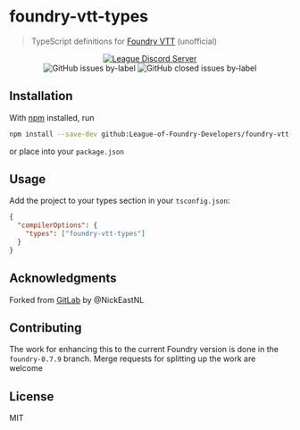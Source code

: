 # foundry-vtt-types

> TypeScript definitions for [Foundry VTT](https://foundryvtt.com/) (unofficial)

<div align=center>

[![League Discord Server](https://img.shields.io/discord/732325252788387980?label=League%20of%20Extraordinary%20Foundry%20VTT%20Developers)](https://discord.gg/52DNPzqm2Z)  
![GitHub issues by-label](https://img.shields.io/github/issues-raw/League-of-Foundry-Developers/foundry-vtt-types/foundry%200.7.9?color=%23fe631d)
![GitHub closed issues by-label](https://img.shields.io/github/issues-closed-raw/League-of-Foundry-Developers/foundry-vtt-types/foundry%200.7.9?color=%23fe631d)

</div>

## Installation

With [npm](https://npmjs.org/) installed, run

```bash
npm install --save-dev github:League-of-Foundry-Developers/foundry-vtt-types
```

or place into your `package.json`

## Usage

Add the project to your types section in your `tsconfig.json`:

```json
{
  "compilerOptions": {
    "types": ["foundry-vtt-types"]
  }
}
```

## Acknowledgments

Forked from [GitLab](https://gitlab.com/foundry-projects/foundry-pc/foundry-pc-types) by @NickEastNL

## Contributing

The work for enhancing this to the current Foundry version is done in the
`foundry-0.7.9` branch. Merge requests for splitting up the work are welcome

## License

MIT
